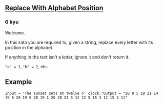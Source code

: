 <h2><a href=https://www.codewars.com/kata/546f922b54af40e1e90001da/train/javascript target="_blank">Replace With Alphabet Position</a></h2><h3>6 kyu</h3><p>Welcome.</p><p>In this kata you are required to, given a string, replace every letter with its position in the alphabet.</p><p>If anything in the text isn't a letter, ignore it and don't return it.</p><p><code>"a" = 1</code>, <code>"b" = 2</code>, etc.</p><h2 id="example">Example</h2><pre><code>Input = "The sunset sets at twelve o' clock."Output = "20 8 5 19 21 14 19 5 20 19 5 20 19 1 20 20 23 5 12 22 5 15 3 12 15 3 11"</code></pre>